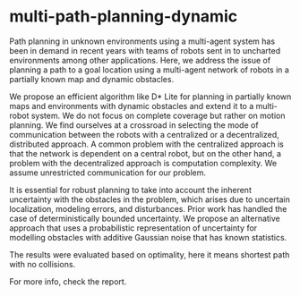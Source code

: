 # multi-path-planning-dynamic
Path planning in unknown environments using a multi-agent system has been in demand in recent years with teams of robots sent in to uncharted environments among other applications. Here, we address the issue of planning a path to a goal location using a multi-agent network of robots in a partially known map and dynamic obstacles.

We propose an efficient algorithm like D* Lite for planning in partially known maps and environments with dynamic obstacles and extend it to a multi-robot system. We do not focus on complete coverage but rather on motion planning. We find ourselves at a crossroad in selecting the mode of communication between the robots with a centralized or a decentralized, distributed approach. A common problem with the centralized approach is that the network is dependent on a central robot, but on the other hand, a problem with the decentralized approach is computation complexity. We assume unrestricted communication for our problem.

It is essential for robust planning to take into account the inherent uncertainty with the obstacles in the problem, which arises due to uncertain localization, modeling errors, and disturbances. Prior work has handled the case of deterministically bounded uncertainty. We propose an alternative approach that uses a probabilistic representation of uncertainty for modelling obstacles with additive Gaussian noise that has known statistics.

The results were evaluated based on optimality, here it means shortest path with no collisions.

For more info, check the report.
